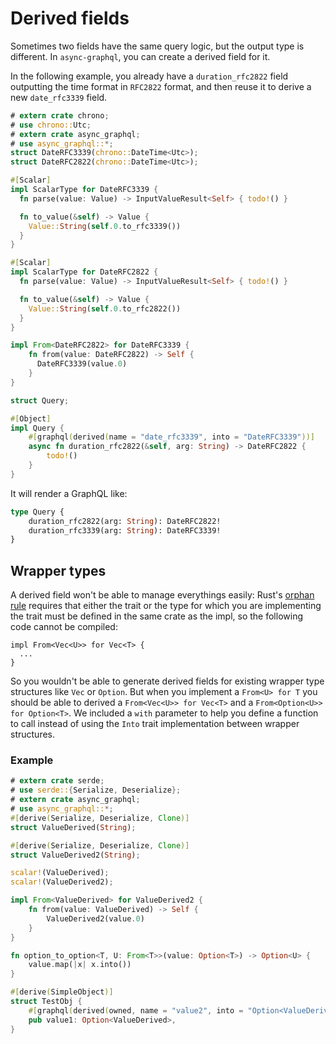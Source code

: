 # Derived fields

Sometimes two fields have the same query logic, but the output type is different. In `async-graphql`, you can create a derived field for it.

In the following example, you already have a `duration_rfc2822` field outputting the time format in `RFC2822` format, and then reuse it to derive a new `date_rfc3339` field.

```rust
# extern crate chrono;
# use chrono::Utc;
# extern crate async_graphql;
# use async_graphql::*;
struct DateRFC3339(chrono::DateTime<Utc>);
struct DateRFC2822(chrono::DateTime<Utc>);

#[Scalar]
impl ScalarType for DateRFC3339 {
  fn parse(value: Value) -> InputValueResult<Self> { todo!() } 

  fn to_value(&self) -> Value {
    Value::String(self.0.to_rfc3339())
  }
}

#[Scalar]
impl ScalarType for DateRFC2822 {
  fn parse(value: Value) -> InputValueResult<Self> { todo!() } 

  fn to_value(&self) -> Value {
    Value::String(self.0.to_rfc2822())
  }
}

impl From<DateRFC2822> for DateRFC3339 {
    fn from(value: DateRFC2822) -> Self {
      DateRFC3339(value.0)
    }
}

struct Query;

#[Object]
impl Query {
    #[graphql(derived(name = "date_rfc3339", into = "DateRFC3339"))]
    async fn duration_rfc2822(&self, arg: String) -> DateRFC2822 {
        todo!()
    }
}
```

It will render a GraphQL like:

```graphql
type Query {
	duration_rfc2822(arg: String): DateRFC2822!
	duration_rfc3339(arg: String): DateRFC3339!
}
```

## Wrapper types

A derived field won't be able to manage everythings easily: Rust's [orphan rule](https://doc.rust-lang.org/book/traits.html#rules-for-implementing-traits) requires that either the
trait or the type for which you are implementing the trait must be defined in the same crate as the impl, so the following code cannot be compiled:

```rust,ignore
impl From<Vec<U>> for Vec<T> {
  ...
}
```

So you wouldn't be able to generate derived fields for existing wrapper type structures like `Vec` or `Option`. But when you implement a `From<U> for T` you should be able to derived a `From<Vec<U>> for Vec<T>` and a `From<Option<U>> for Option<T>`.
We included a `with` parameter to help you define a function to call instead of using the `Into` trait implementation between wrapper structures.


### Example

```rust
# extern crate serde;
# use serde::{Serialize, Deserialize};
# extern crate async_graphql;
# use async_graphql::*;
#[derive(Serialize, Deserialize, Clone)]
struct ValueDerived(String);

#[derive(Serialize, Deserialize, Clone)]
struct ValueDerived2(String);

scalar!(ValueDerived);
scalar!(ValueDerived2);

impl From<ValueDerived> for ValueDerived2 {
    fn from(value: ValueDerived) -> Self {
        ValueDerived2(value.0)
    }
}

fn option_to_option<T, U: From<T>>(value: Option<T>) -> Option<U> {
    value.map(|x| x.into())
}

#[derive(SimpleObject)]
struct TestObj {
    #[graphql(derived(owned, name = "value2", into = "Option<ValueDerived2>", with = "option_to_option"))]
    pub value1: Option<ValueDerived>,
}
```
